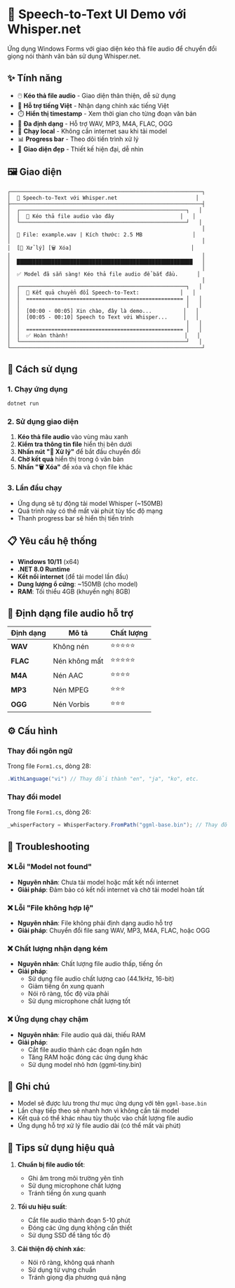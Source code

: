# 🎤 Speech-to-Text UI Demo với Whisper.net

Ứng dụng Windows Forms với giao diện kéo thả file audio để chuyển đổi giọng nói thành văn bản sử dụng Whisper.net.

## ✨ Tính năng

- 🖱️ **Kéo thả file audio** - Giao diện thân thiện, dễ sử dụng
- 🎯 **Hỗ trợ tiếng Việt** - Nhận dạng chính xác tiếng Việt
- ⏱️ **Hiển thị timestamp** - Xem thời gian cho từng đoạn văn bản
- 📁 **Đa định dạng** - Hỗ trợ WAV, MP3, M4A, FLAC, OGG
- 🚀 **Chạy local** - Không cần internet sau khi tải model
- 📊 **Progress bar** - Theo dõi tiến trình xử lý
- 🎨 **Giao diện đẹp** - Thiết kế hiện đại, dễ nhìn

## 🖼️ Giao diện

```
┌─────────────────────────────────────────────────────────────┐
│  🎤 Speech-to-Text với Whisper.net                         │
├─────────────────────────────────────────────────────────────┤
│  ┌─────────────────────────────────────────────────────┐   │
│  │  📁 Kéo thả file audio vào đây                     │   │
│  └─────────────────────────────────────────────────────┘   │
│                                                             │
│  📄 File: example.wav | Kích thước: 2.5 MB                │
│                                                             │
│  [🔄 Xử lý] [🗑️ Xóa]                                      │
│                                                             │
│  ████████████████████████████████████████████████████████   │
│                                                             │
│  ✅ Model đã sẵn sàng! Kéo thả file audio để bắt đầu.      │
│                                                             │
│  ┌─────────────────────────────────────────────────────┐   │
│  │  🎉 Kết quả chuyển đổi Speech-to-Text:             │   │
│  │  ================================================== │   │
│  │                                                     │   │
│  │  [00:00 - 00:05] Xin chào, đây là demo...          │   │
│  │  [00:05 - 00:10] Speech to Text với Whisper...     │   │
│  │                                                     │   │
│  │  ================================================== │   │
│  │  ✅ Hoàn thành!                                     │   │
│  └─────────────────────────────────────────────────────┘   │
└─────────────────────────────────────────────────────────────┘
```

## 🚀 Cách sử dụng

### 1. Chạy ứng dụng
```bash
dotnet run
```

### 2. Sử dụng giao diện
1. **Kéo thả file audio** vào vùng màu xanh
2. **Kiểm tra thông tin file** hiển thị bên dưới
3. **Nhấn nút "🔄 Xử lý"** để bắt đầu chuyển đổi
4. **Chờ kết quả** hiển thị trong ô văn bản
5. **Nhấn "🗑️ Xóa"** để xóa và chọn file khác

### 3. Lần đầu chạy
- Ứng dụng sẽ tự động tải model Whisper (~150MB)
- Quá trình này có thể mất vài phút tùy tốc độ mạng
- Thanh progress bar sẽ hiển thị tiến trình

## 📋 Yêu cầu hệ thống

- **Windows 10/11** (x64)
- **.NET 8.0 Runtime**
- **Kết nối internet** (để tải model lần đầu)
- **Dung lượng ổ cứng**: ~150MB (cho model)
- **RAM**: Tối thiểu 4GB (khuyến nghị 8GB)

## 🎵 Định dạng file audio hỗ trợ

| Định dạng | Mô tả | Chất lượng |
|-----------|-------|------------|
| **WAV** | Không nén | ⭐⭐⭐⭐⭐ |
| **FLAC** | Nén không mất | ⭐⭐⭐⭐⭐ |
| **M4A** | Nén AAC | ⭐⭐⭐⭐ |
| **MP3** | Nén MPEG | ⭐⭐⭐ |
| **OGG** | Nén Vorbis | ⭐⭐⭐ |

## ⚙️ Cấu hình

### Thay đổi ngôn ngữ
Trong file `Form1.cs`, dòng 28:
```csharp
.WithLanguage("vi") // Thay đổi thành "en", "ja", "ko", etc.
```

### Thay đổi model
Trong file `Form1.cs`, dòng 26:
```csharp
_whisperFactory = WhisperFactory.FromPath("ggml-base.bin"); // Thay đổi model
```

## 🔧 Troubleshooting

### ❌ Lỗi "Model not found"
- **Nguyên nhân**: Chưa tải model hoặc mất kết nối internet
- **Giải pháp**: Đảm bảo có kết nối internet và chờ tải model hoàn tất

### ❌ Lỗi "File không hợp lệ"
- **Nguyên nhân**: File không phải định dạng audio hỗ trợ
- **Giải pháp**: Chuyển đổi file sang WAV, MP3, M4A, FLAC, hoặc OGG

### ❌ Chất lượng nhận dạng kém
- **Nguyên nhân**: Chất lượng file audio thấp, tiếng ồn
- **Giải pháp**: 
  - Sử dụng file audio chất lượng cao (44.1kHz, 16-bit)
  - Giảm tiếng ồn xung quanh
  - Nói rõ ràng, tốc độ vừa phải
  - Sử dụng microphone chất lượng tốt

### ❌ Ứng dụng chạy chậm
- **Nguyên nhân**: File audio quá dài, thiếu RAM
- **Giải pháp**:
  - Cắt file audio thành các đoạn ngắn hơn
  - Tăng RAM hoặc đóng các ứng dụng khác
  - Sử dụng model nhỏ hơn (ggml-tiny.bin)

## 📝 Ghi chú

- Model sẽ được lưu trong thư mục ứng dụng với tên `ggml-base.bin`
- Lần chạy tiếp theo sẽ nhanh hơn vì không cần tải model
- Kết quả có thể khác nhau tùy thuộc vào chất lượng file audio
- Ứng dụng hỗ trợ xử lý file audio dài (có thể mất vài phút)

## 🎯 Tips sử dụng hiệu quả

1. **Chuẩn bị file audio tốt**:
   - Ghi âm trong môi trường yên tĩnh
   - Sử dụng microphone chất lượng
   - Tránh tiếng ồn xung quanh

2. **Tối ưu hiệu suất**:
   - Cắt file audio thành đoạn 5-10 phút
   - Đóng các ứng dụng không cần thiết
   - Sử dụng SSD để tăng tốc độ

3. **Cải thiện độ chính xác**:
   - Nói rõ ràng, không quá nhanh
   - Sử dụng từ vựng chuẩn
   - Tránh giọng địa phương quá nặng

